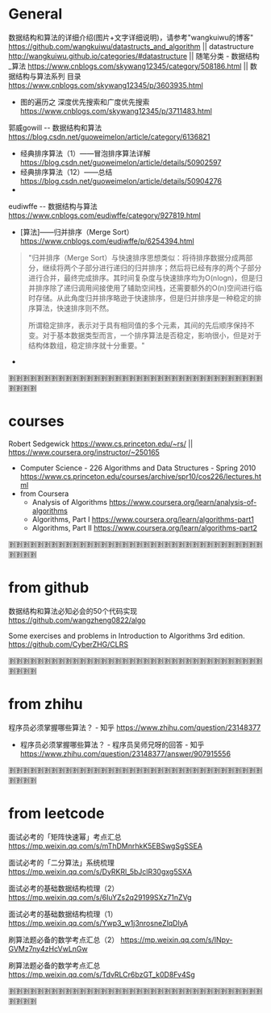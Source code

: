 
# General

数据结构和算法的详细介绍(图片+文字详细说明)，请参考"wangkuiwu的博客" https://github.com/wangkuiwu/datastructs_and_algorithm || datastructure http://wangkuiwu.github.io/categories/#datastructure || 随笔分类 - 数据结构_算法 https://www.cnblogs.com/skywang12345/category/508186.html || 数据结构与算法系列 目录 https://www.cnblogs.com/skywang12345/p/3603935.html
- 图的遍历之 深度优先搜索和广度优先搜索 https://www.cnblogs.com/skywang12345/p/3711483.html

郭威gowill -- 数据结构和算法 https://blog.csdn.net/guoweimelon/article/category/6136821
- 经典排序算法（1）——冒泡排序算法详解 https://blog.csdn.net/guoweimelon/article/details/50902597
- 经典排序算法（12）——总结 https://blog.csdn.net/guoweimelon/article/details/50904276
- 

eudiwffe -- 数据结构与算法 https://www.cnblogs.com/eudiwffe/category/927819.html
- [算法]——归并排序（Merge Sort） https://www.cnblogs.com/eudiwffe/p/6254394.html
> "归并排序（Merge Sort）与快速排序思想类似：将待排序数据分成两部分，继续将两个子部分进行递归的归并排序；然后将已经有序的两个子部分进行合并，最终完成排序。其时间复杂度与快速排序均为O(nlogn)，但是归并排序除了递归调用间接使用了辅助空间栈，还需要额外的O(n)空间进行临时存储。从此角度归并排序略逊于快速排序，但是归并排序是一种稳定的排序算法，快速排序则不然。
> 
> 所谓稳定排序，表示对于具有相同值的多个元素，其间的先后顺序保持不变。对于基本数据类型而言，一个排序算法是否稳定，影响很小，但是对于结构体数组，稳定排序就十分重要。"
- 

:u5272::u5272::u5272::u5272::u5272::u5272::u5272::u5272::u5272::u5272::u5272::u5272::u5272::u5272::u5272::u5272::u5272::u5272::u5272::u5272::u5272::u5272::u5272::u5272::u5272::u5272::u5272::u5272::u5272::u5272::u5272::u5272::u5272::u5272::u5272::u5272::u5272::u5272::u5272::u5272:

# courses

Robert Sedgewick https://www.cs.princeton.edu/~rs/ || https://www.coursera.org/instructor/~250165
- Computer Science - 226 Algorithms and Data Structures - Spring 2010 https://www.cs.princeton.edu/courses/archive/spr10/cos226/lectures.html
- from Coursera
  * Analysis of Algorithms https://www.coursera.org/learn/analysis-of-algorithms
  * Algorithms, Part I https://www.coursera.org/learn/algorithms-part1
  * Algorithms, Part II https://www.coursera.org/learn/algorithms-part2

:u5272::u5272::u5272::u5272::u5272::u5272::u5272::u5272::u5272::u5272::u5272::u5272::u5272::u5272::u5272::u5272::u5272::u5272::u5272::u5272::u5272::u5272::u5272::u5272::u5272::u5272::u5272::u5272::u5272::u5272::u5272::u5272::u5272::u5272::u5272::u5272::u5272::u5272::u5272::u5272:

# from github

数据结构和算法必知必会的50个代码实现 https://github.com/wangzheng0822/algo

Some exercises and problems in Introduction to Algorithms 3rd edition. https://github.com/CyberZHG/CLRS

:u5272::u5272::u5272::u5272::u5272::u5272::u5272::u5272::u5272::u5272::u5272::u5272::u5272::u5272::u5272::u5272::u5272::u5272::u5272::u5272::u5272::u5272::u5272::u5272::u5272::u5272::u5272::u5272::u5272::u5272::u5272::u5272::u5272::u5272::u5272::u5272::u5272::u5272::u5272::u5272:

# from zhihu

程序员必须掌握哪些算法？ - 知乎 https://www.zhihu.com/question/23148377
- 程序员必须掌握哪些算法？ - 程序员吴师兄呀的回答 - 知乎 https://www.zhihu.com/question/23148377/answer/907915556

:u5272::u5272::u5272::u5272::u5272::u5272::u5272::u5272::u5272::u5272::u5272::u5272::u5272::u5272::u5272::u5272::u5272::u5272::u5272::u5272::u5272::u5272::u5272::u5272::u5272::u5272::u5272::u5272::u5272::u5272::u5272::u5272::u5272::u5272::u5272::u5272::u5272::u5272::u5272::u5272:

# from leetcode

面试必考的「矩阵快速幂」考点汇总 https://mp.weixin.qq.com/s/mThDMnrhkK5EBSwgSgSSEA

面试必考的「二分算法」系统梳理 https://mp.weixin.qq.com/s/DyRKRl_5bJclR30gxg5SXA

面试必考的基础数据结构梳理（2） https://mp.weixin.qq.com/s/6IuYZs2q29199SXz71nZVg

面试必考的基础数据结构梳理（1） https://mp.weixin.qq.com/s/Ywp3_w1j3nrosneZlqDlyA

刷算法题必备的数学考点汇总（2） https://mp.weixin.qq.com/s/INpy-GVMz7ny4zHcVwLnGw

刷算法题必备的数学考点汇总 https://mp.weixin.qq.com/s/TdvRLCr6bzGT_k0D8Fv4Sg

:u5272::u5272::u5272::u5272::u5272::u5272::u5272::u5272::u5272::u5272::u5272::u5272::u5272::u5272::u5272::u5272::u5272::u5272::u5272::u5272::u5272::u5272::u5272::u5272::u5272::u5272::u5272::u5272::u5272::u5272::u5272::u5272::u5272::u5272::u5272::u5272::u5272::u5272::u5272::u5272:
